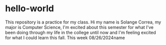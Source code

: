 # hello-world
This repository is a practice for my class.
Hi my name is Solange Correa, my major is Computer Science, I'm excited about this semester for what I've been doing through my life in the college until now and I'm feeling excited for what I could learn this fall. 
This week 08/26/2024name
